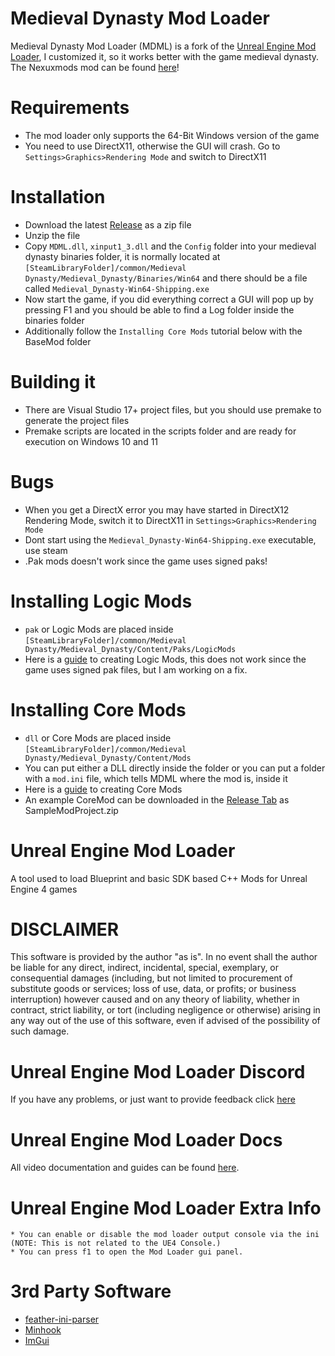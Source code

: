 # Medieval Dynasty Mod Loader
Medieval Dynasty Mod Loader (MDML) is a fork of the [Unreal Engine Mod Loader](https://github.com/RussellJerome/UnrealModLoader), I customized it, so it works better with the game medieval dynasty. The Nexuxmods mod can be found [here](https://www.nexusmods.com/medievaldynasty/mods/30)!

# Requirements
- The mod loader only supports the 64-Bit Windows version of the game
- You need to use DirectX11, otherwise the GUI will crash. Go to ```Settings>Graphics>Rendering Mode``` and switch to DirectX11

# Installation 
- Download the latest [Release](https://github.com/stulu08/Medieval-Dynasty-Mod-Loader/releases/latest) as a zip file
- Unzip the file
- Copy ```MDML.dll```, ```xinput1_3.dll``` and the ```Config``` folder into your medieval dynasty binaries folder, it is normally located at ```[SteamLibraryFolder]/common/Medieval Dynasty/Medieval_Dynasty/Binaries/Win64``` and there should be a file called ```Medieval_Dynasty-Win64-Shipping.exe```
- Now start the game, if you did everything correct a GUI will pop up by pressing F1 and you should be able to find a Log folder inside the binaries folder
- Additionally follow the ```Installing Core Mods``` tutorial below with the BaseMod folder

# Building it
- There are Visual Studio 17+ project files, but you should use premake to generate the project files
- Premake scripts are located in the scripts folder and are ready for execution on Windows 10 and 11

# Bugs
- When you get a DirectX error you may have started in DirectX12 Rendering Mode, switch it to DirectX11 in ```Settings>Graphics>Rendering Mode```
- Dont start using the ```Medieval_Dynasty-Win64-Shipping.exe``` executable, use steam
- .Pak mods doesn't work since the game uses signed paks!

# Installing Logic Mods
- ```pak``` or Logic Mods are placed inside ```[SteamLibraryFolder]/common/Medieval Dynasty/Medieval_Dynasty/Content/Paks/LogicMods```
- Here is a [guide](https://youtu.be/i-hp3NS6heQ?list=PL-dFOLrGFgdwbzcHmZ2ghuN3LXxlazbZP) to creating Logic Mods, this does not work since the game uses signed pak files, but I am working on a fix.

# Installing Core Mods
- ```dll``` or Core Mods are placed inside ```[SteamLibraryFolder]/common/Medieval Dynasty/Medieval_Dynasty/Content/Mods```
- You can put either a DLL directly inside the folder or you can put a folder with a ```mod.ini``` file, which tells MDML where the mod is, inside it
- Here is a [guide](https://youtu.be/i-hp3NS6heQ?list=PL-dFOLrGFgdwbzcHmZ2ghuN3LXxlazbZP) to creating Core Mods 
- An example CoreMod can be downloaded in the [Release Tab](https://github.com/stulu08/Medieval-Dynasty-Mod-Loader/releases/latest) as SampleModProject.zip

# Unreal Engine Mod Loader
A tool used to load Blueprint and basic SDK based C++ Mods for Unreal Engine 4 games

# DISCLAIMER
This software is provided by the author "as is". In no event shall the author be liable for any direct, indirect, incidental, special, exemplary, or consequential damages (including, but not limited to procurement of substitute goods or services; loss of use, data, or profits; or business interruption) however caused and on any 
theory of liability, whether in contract, strict liability, or tort (including negligence or otherwise) arising in any way out of the use of this software, even if advised of the possibility of such damage.

# Unreal Engine Mod Loader Discord
If you have any problems, or just want to provide feedback click [here](https://discord.gg/xmXUSNvypY)

# Unreal Engine Mod Loader Docs
All video documentation and guides can be found [here](https://www.youtube.com/playlist?list=PL-dFOLrGFgdwbzcHmZ2ghuN3LXxlazbZP).

# Unreal Engine Mod Loader Extra Info
	* You can enable or disable the mod loader output console via the ini (NOTE: This is not related to the UE4 Console.)
	* You can press f1 to open the Mod Loader gui panel.

# 3rd Party Software
  * [feather-ini-parser](https://github.com/Turbine1991/cpp-feather-ini-parser)
  * [Minhook](https://github.com/TsudaKageyu/minhook)
  * [ImGui](https://github.com/ocornut/imgui)
